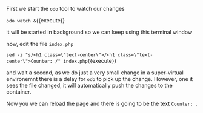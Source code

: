First we start the `odo` tool to watch our changes

`odo watch &`{{execute}}

it will be started in background so we can keep using this terminal window

now, edit the file `index.php`

`sed -i "s/<h1 class=\"text-center\">/<h1 class=\"text-center\">Counter: /" index.php`{{execute}}

and wait a second, as we do just a very small change in a super-virtual environemnt there is a delay 
for `odo` to pick up the change.
However, one it sees the file changed, it will automatically push the changes to the container.

Now you we can reload the page and there is going to be the text `Counter: `.
